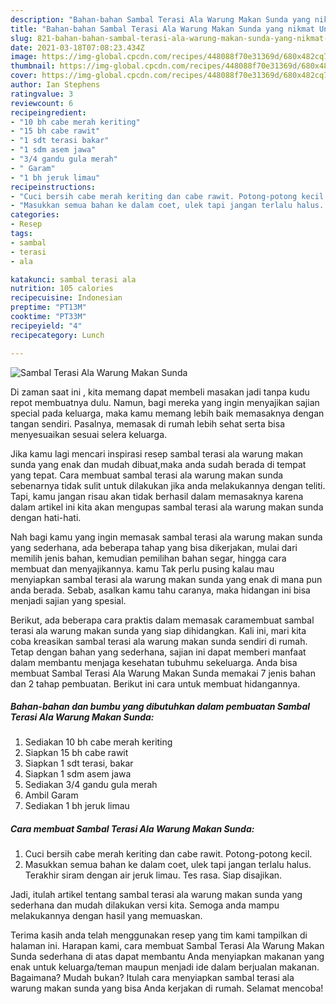 ```yaml
---
description: "Bahan-bahan Sambal Terasi Ala Warung Makan Sunda yang nikmat Untuk Jualan"
title: "Bahan-bahan Sambal Terasi Ala Warung Makan Sunda yang nikmat Untuk Jualan"
slug: 821-bahan-bahan-sambal-terasi-ala-warung-makan-sunda-yang-nikmat-untuk-jualan
date: 2021-03-18T07:08:23.434Z
image: https://img-global.cpcdn.com/recipes/448088f70e31369d/680x482cq70/sambal-terasi-ala-warung-makan-sunda-foto-resep-utama.jpg
thumbnail: https://img-global.cpcdn.com/recipes/448088f70e31369d/680x482cq70/sambal-terasi-ala-warung-makan-sunda-foto-resep-utama.jpg
cover: https://img-global.cpcdn.com/recipes/448088f70e31369d/680x482cq70/sambal-terasi-ala-warung-makan-sunda-foto-resep-utama.jpg
author: Ian Stephens
ratingvalue: 3
reviewcount: 6
recipeingredient:
- "10 bh cabe merah keriting"
- "15 bh cabe rawit"
- "1 sdt terasi bakar"
- "1 sdm asem jawa"
- "3/4 gandu gula merah"
- " Garam"
- "1 bh jeruk limau"
recipeinstructions:
- "Cuci bersih cabe merah keriting dan cabe rawit. Potong-potong kecil."
- "Masukkan semua bahan ke dalam coet, ulek tapi jangan terlalu halus. Terakhir siram dengan air jeruk limau. Tes rasa. Siap disajikan."
categories:
- Resep
tags:
- sambal
- terasi
- ala

katakunci: sambal terasi ala 
nutrition: 105 calories
recipecuisine: Indonesian
preptime: "PT13M"
cooktime: "PT33M"
recipeyield: "4"
recipecategory: Lunch

---
```



![Sambal Terasi Ala Warung Makan Sunda](https://img-global.cpcdn.com/recipes/448088f70e31369d/680x482cq70/sambal-terasi-ala-warung-makan-sunda-foto-resep-utama.jpg)

Di zaman  saat ini , kita memang dapat membeli masakan jadi tanpa kudu repot membuatnya dulu. Namun, bagi mereka yang ingin menyajikan sajian special pada keluarga, maka kamu memang lebih baik memasaknya dengan tangan sendiri. Pasalnya, memasak di rumah lebih sehat serta bisa menyesuaikan sesuai selera keluarga.

Jika kamu lagi mencari inspirasi resep sambal terasi ala warung makan sunda yang enak dan mudah dibuat,maka anda sudah berada di tempat yang tepat. Cara membuat sambal terasi ala warung makan sunda  sebenarnya tidak sulit untuk dilakukan jika anda melakukannya dengan teliti. Tapi, kamu jangan risau akan tidak berhasil dalam memasaknya 
karena dalam artikel ini kita akan mengupas sambal terasi ala warung makan sunda dengan hati-hati.  



Nah bagi kamu yang ingin memasak sambal terasi ala warung makan sunda yang sederhana, ada beberapa tahap yang bisa dikerjakan, mulai dari memilih jenis bahan, kemudian pemilihan bahan segar, hingga cara membuat dan menyajikannya. kamu Tak perlu pusing kalau mau menyiapkan sambal terasi ala warung makan sunda yang enak di mana pun anda berada. Sebab, asalkan kamu  tahu caranya, maka hidangan ini bisa menjadi sajian yang spesial.

Berikut, ada beberapa cara praktis  dalam memasak caramembuat sambal terasi ala warung makan sunda yang siap dihidangkan. Kali ini, mari kita coba kreasikan sambal terasi ala warung makan sunda sendiri di rumah. Tetap dengan bahan yang sederhana, sajian ini dapat memberi manfaat dalam membantu menjaga kesehatan tubuhmu sekeluarga. Anda bisa membuat Sambal Terasi Ala Warung Makan Sunda memakai 7 jenis bahan dan 2 tahap pembuatan. Berikut ini cara untuk membuat hidangannya.

<!--inarticleads1-->

##### Bahan-bahan dan bumbu yang dibutuhkan dalam pembuatan Sambal Terasi Ala Warung Makan Sunda:

1. Sediakan 10 bh cabe merah keriting
1. Siapkan 15 bh cabe rawit
1. Siapkan 1 sdt terasi, bakar
1. Siapkan 1 sdm asem jawa
1. Sediakan 3/4 gandu gula merah
1. Ambil  Garam
1. Sediakan 1 bh jeruk limau




<!--inarticleads2-->

##### Cara membuat Sambal Terasi Ala Warung Makan Sunda:

1. Cuci bersih cabe merah keriting dan cabe rawit. Potong-potong kecil.
1. Masukkan semua bahan ke dalam coet, ulek tapi jangan terlalu halus. Terakhir siram dengan air jeruk limau. Tes rasa. Siap disajikan.




Jadi, itulah artikel tentang  sambal terasi ala warung makan sunda  yang sederhana dan mudah dilakukan versi kita. Semoga anda mampu melakukannya dengan hasil yang memuaskan. 

Terima kasih anda telah menggunakan resep yang tim kami tampilkan di halaman ini. Harapan kami, cara membuat  Sambal Terasi Ala Warung Makan Sunda sederhana di atas dapat membantu Anda menyiapkan makanan yang enak untuk keluarga/teman maupun menjadi ide dalam berjualan makanan. Bagaimana? Mudah bukan? Itulah cara menyiapkan sambal terasi ala warung makan sunda yang bisa Anda kerjakan di rumah. Selamat mencoba!

